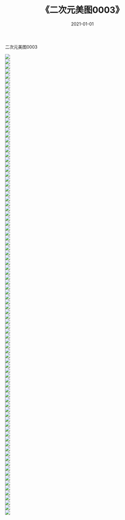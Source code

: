 ﻿---
layout: post
title:  《二次元美图0003》
date:   2021-01-01
img: http://imgx.orgx.ga/二次元/2021/二次元美图0003/000.jpg
categories: [美女, 清纯, 唯美]
---

二次元美图0003

 ![](http://imgx.orgx.ga/二次元/2021/二次元美图0003/001.jpg) <br>![](http://imgx.orgx.ga/二次元/2021/二次元美图0003/002.jpg) <br>![](http://imgx.orgx.ga/二次元/2021/二次元美图0003/003.jpg) <br>![](http://imgx.orgx.ga/二次元/2021/二次元美图0003/004.jpg) <br>![](http://imgx.orgx.ga/二次元/2021/二次元美图0003/005.jpg) <br>![](http://imgx.orgx.ga/二次元/2021/二次元美图0003/006.jpg) <br>![](http://imgx.orgx.ga/二次元/2021/二次元美图0003/007.jpg) <br>![](http://imgx.orgx.ga/二次元/2021/二次元美图0003/008.jpg) <br>![](http://imgx.orgx.ga/二次元/2021/二次元美图0003/009.jpg) <br>![](http://imgx.orgx.ga/二次元/2021/二次元美图0003/010.jpg) <br>![](http://imgx.orgx.ga/二次元/2021/二次元美图0003/011.jpg) <br>![](http://imgx.orgx.ga/二次元/2021/二次元美图0003/012.jpg) <br>![](http://imgx.orgx.ga/二次元/2021/二次元美图0003/013.jpg) <br>![](http://imgx.orgx.ga/二次元/2021/二次元美图0003/014.jpg) <br>![](http://imgx.orgx.ga/二次元/2021/二次元美图0003/015.jpg) <br>![](http://imgx.orgx.ga/二次元/2021/二次元美图0003/016.jpg) <br>![](http://imgx.orgx.ga/二次元/2021/二次元美图0003/017.jpg) <br>![](http://imgx.orgx.ga/二次元/2021/二次元美图0003/018.jpg) <br>![](http://imgx.orgx.ga/二次元/2021/二次元美图0003/019.jpg) <br>![](http://imgx.orgx.ga/二次元/2021/二次元美图0003/020.jpg) <br>![](http://imgx.orgx.ga/二次元/2021/二次元美图0003/021.jpg) <br>![](http://imgx.orgx.ga/二次元/2021/二次元美图0003/022.jpg) <br>![](http://imgx.orgx.ga/二次元/2021/二次元美图0003/023.jpg) <br>![](http://imgx.orgx.ga/二次元/2021/二次元美图0003/024.jpg) <br>![](http://imgx.orgx.ga/二次元/2021/二次元美图0003/025.jpg) <br>![](http://imgx.orgx.ga/二次元/2021/二次元美图0003/026.jpg) <br>![](http://imgx.orgx.ga/二次元/2021/二次元美图0003/027.jpg) <br>![](http://imgx.orgx.ga/二次元/2021/二次元美图0003/028.jpg) <br>![](http://imgx.orgx.ga/二次元/2021/二次元美图0003/029.jpg) <br>![](http://imgx.orgx.ga/二次元/2021/二次元美图0003/030.jpg) <br>![](http://imgx.orgx.ga/二次元/2021/二次元美图0003/031.jpg) <br>![](http://imgx.orgx.ga/二次元/2021/二次元美图0003/032.jpg) <br>![](http://imgx.orgx.ga/二次元/2021/二次元美图0003/033.jpg) <br>![](http://imgx.orgx.ga/二次元/2021/二次元美图0003/034.jpg) <br>![](http://imgx.orgx.ga/二次元/2021/二次元美图0003/035.jpg) <br>![](http://imgx.orgx.ga/二次元/2021/二次元美图0003/036.jpg) <br>![](http://imgx.orgx.ga/二次元/2021/二次元美图0003/037.jpg) <br>![](http://imgx.orgx.ga/二次元/2021/二次元美图0003/038.jpg) <br>![](http://imgx.orgx.ga/二次元/2021/二次元美图0003/039.jpg) <br>![](http://imgx.orgx.ga/二次元/2021/二次元美图0003/040.jpg) <br>![](http://imgx.orgx.ga/二次元/2021/二次元美图0003/041.jpg) <br>![](http://imgx.orgx.ga/二次元/2021/二次元美图0003/042.jpg) <br>![](http://imgx.orgx.ga/二次元/2021/二次元美图0003/043.jpg) <br>![](http://imgx.orgx.ga/二次元/2021/二次元美图0003/044.jpg) <br>![](http://imgx.orgx.ga/二次元/2021/二次元美图0003/045.jpg) <br>![](http://imgx.orgx.ga/二次元/2021/二次元美图0003/046.jpg) <br>![](http://imgx.orgx.ga/二次元/2021/二次元美图0003/047.jpg) <br>![](http://imgx.orgx.ga/二次元/2021/二次元美图0003/048.jpg) <br>![](http://imgx.orgx.ga/二次元/2021/二次元美图0003/049.jpg) <br>![](http://imgx.orgx.ga/二次元/2021/二次元美图0003/050.jpg) <br>![](http://imgx.orgx.ga/二次元/2021/二次元美图0003/051.jpg) <br>![](http://imgx.orgx.ga/二次元/2021/二次元美图0003/052.jpg) <br>![](http://imgx.orgx.ga/二次元/2021/二次元美图0003/053.jpg) <br>![](http://imgx.orgx.ga/二次元/2021/二次元美图0003/054.jpg) <br>![](http://imgx.orgx.ga/二次元/2021/二次元美图0003/055.jpg) <br>![](http://imgx.orgx.ga/二次元/2021/二次元美图0003/056.jpg) <br>![](http://imgx.orgx.ga/二次元/2021/二次元美图0003/057.jpg) <br>![](http://imgx.orgx.ga/二次元/2021/二次元美图0003/058.jpg) <br>![](http://imgx.orgx.ga/二次元/2021/二次元美图0003/059.jpg) <br>![](http://imgx.orgx.ga/二次元/2021/二次元美图0003/060.jpg) <br>![](http://imgx.orgx.ga/二次元/2021/二次元美图0003/061.jpg) <br>![](http://imgx.orgx.ga/二次元/2021/二次元美图0003/062.jpg) <br>![](http://imgx.orgx.ga/二次元/2021/二次元美图0003/063.jpg) <br>![](http://imgx.orgx.ga/二次元/2021/二次元美图0003/064.jpg) <br>![](http://imgx.orgx.ga/二次元/2021/二次元美图0003/065.jpg) <br>![](http://imgx.orgx.ga/二次元/2021/二次元美图0003/066.jpg) <br>![](http://imgx.orgx.ga/二次元/2021/二次元美图0003/067.jpg) <br>![](http://imgx.orgx.ga/二次元/2021/二次元美图0003/068.jpg) <br>![](http://imgx.orgx.ga/二次元/2021/二次元美图0003/069.jpg) <br>![](http://imgx.orgx.ga/二次元/2021/二次元美图0003/070.jpg) <br>![](http://imgx.orgx.ga/二次元/2021/二次元美图0003/071.jpg) <br>![](http://imgx.orgx.ga/二次元/2021/二次元美图0003/072.jpg) <br>![](http://imgx.orgx.ga/二次元/2021/二次元美图0003/073.jpg) <br>![](http://imgx.orgx.ga/二次元/2021/二次元美图0003/074.jpg) <br>![](http://imgx.orgx.ga/二次元/2021/二次元美图0003/075.jpg) <br>![](http://imgx.orgx.ga/二次元/2021/二次元美图0003/076.jpg) <br>![](http://imgx.orgx.ga/二次元/2021/二次元美图0003/077.jpg) <br>![](http://imgx.orgx.ga/二次元/2021/二次元美图0003/078.jpg) <br>![](http://imgx.orgx.ga/二次元/2021/二次元美图0003/079.jpg) <br>![](http://imgx.orgx.ga/二次元/2021/二次元美图0003/080.jpg) <br>![](http://imgx.orgx.ga/二次元/2021/二次元美图0003/081.jpg) <br>![](http://imgx.orgx.ga/二次元/2021/二次元美图0003/082.jpg) <br>![](http://imgx.orgx.ga/二次元/2021/二次元美图0003/083.jpg) <br>![](http://imgx.orgx.ga/二次元/2021/二次元美图0003/084.jpg) <br>![](http://imgx.orgx.ga/二次元/2021/二次元美图0003/085.jpg) <br>![](http://imgx.orgx.ga/二次元/2021/二次元美图0003/086.jpg) <br>![](http://imgx.orgx.ga/二次元/2021/二次元美图0003/087.jpg) <br>![](http://imgx.orgx.ga/二次元/2021/二次元美图0003/088.jpg) <br>![](http://imgx.orgx.ga/二次元/2021/二次元美图0003/089.jpg) <br>![](http://imgx.orgx.ga/二次元/2021/二次元美图0003/090.jpg) <br>![](http://imgx.orgx.ga/二次元/2021/二次元美图0003/091.jpg) <br>![](http://imgx.orgx.ga/二次元/2021/二次元美图0003/092.jpg) <br>![](http://imgx.orgx.ga/二次元/2021/二次元美图0003/093.jpg) <br>![](http://imgx.orgx.ga/二次元/2021/二次元美图0003/094.jpg) <br>